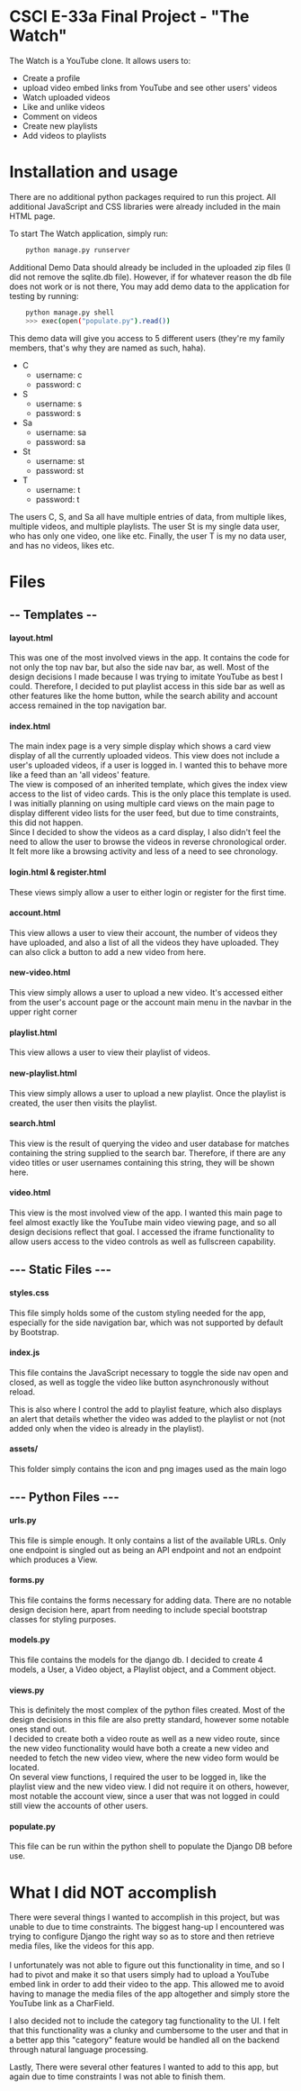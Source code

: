 # CSCI E-33a Final Project - "The Watch"

The Watch is a YouTube clone. It allows users to:
* Create a profile
* upload video embed links from YouTube and see other users' videos
* Watch uploaded videos
* Like and unlike videos
* Comment on videos
* Create new playlists
* Add videos to playlists

# Installation and usage

There are no additional python packages required to run this project.
All additional JavaScript and CSS libraries were already included in the main HTML page.

To start The Watch application, simply run:

```bash
    python manage.py runserver
```

Additional Demo Data should already be included in the uploaded zip files (I did not remove the sqlite.db file). However, if for whatever reason the db file does not work or is not there, You may add demo data to the application for testing by running:

```bash
    python manage.py shell
    >>> exec(open("populate.py").read())
```

This demo data will give you access to 5 different users (they're my family members, that's why they are named as such, haha).
* C
  * username: c
  * password: c
* S
  * username: s
  * password: s
* Sa
  * username: sa
  * password: sa
* St
  * username: st
  * password: st
* T
  * username: t
  * password: t

The users C, S, and Sa all have multiple entries of data, from multiple likes, multiple videos, and multiple playlists. The user St is my single data user, who has only one video, one like etc. Finally, the user T is my no data user, and has no videos, likes etc.

# Files

## -- Templates --

#### layout.html
This was one of the most involved views in the app. It contains the code for not only the top nav bar, but also the side nav bar, as well. Most of the design decisions I made because I was trying to imitate YouTube as best I could. Therefore, I decided to put playlist access in this side bar as well as other features like the home button, while the search ability and account access remained in the top navigation bar.

#### index.html
The main index page is a very simple display which shows a card view display of all the currently uploaded videos. This view does not include a user's uploaded videos, if a user is logged in. I wanted this to behave more like a feed than an 'all videos' feature.
<br>
The view is composed of an inherited template, which gives the index view access to the list of video cards. This is the only place this template is used. I was initially planning on using multiple card views on the main page to display different video lists for the user feed, but due to time constraints, this did not happen.
<br>
Since I decided to show the videos as a card display, I also didn't feel the need to allow the user to browse the videos in reverse chronological order. It felt more like a browsing activity and less of a need to see chronology.

#### login.html & register.html
These views simply allow a user to either login or register for the first time.

#### account.html
This view allows a user to view their account, the number of videos they have uploaded, and also a list of all the videos they have uploaded. They can also click a button to add a new video from here.

#### new-video.html
This view simply allows a user to upload a new video. It's accessed either from the user's account page or the account main menu in the navbar in the upper right corner

#### playlist.html
This view allows a user to view their playlist of videos.

#### new-playlist.html
This view simply allows a user to upload a new playlist. Once the playlist is created, the user then visits the playlist.

#### search.html
This view is the result of querying the video and user database for matches containing the string supplied to the search bar. Therefore, if there are any video titles or user usernames containing this string, they will be shown here.

#### video.html
This view is the most involved view of the app. I wanted this main page to feel almost exactly like the YouTube main video viewing page, and so all design decisions reflect that goal. I accessed the iframe functionality to allow users access to the video controls as well as fullscreen capability.



## --- Static Files ---

#### styles.css
This file simply holds some of the custom styling needed for the app, especially for the side navigation bar, which was not supported by default by Bootstrap.

#### index.js
This file contains the JavaScript necessary to toggle the side nav open and closed, as well as toggle the video like button asynchronously without reload.

This is also where I control the add to playlist feature, which also displays an alert that details whether the video was added to the playlist or not (not added only when the video is already in the playlist).

#### assets/
This folder simply contains the icon and png images used as the main logo

## --- Python Files ---

#### urls.py
This file is simple enough. It only contains a list of the available URLs. Only one endpoint is singled out as being an API endpoint and not an endpoint which produces a View.

#### forms.py
This file contains the forms necessary for adding data. There are no notable design decision here, apart from needing to include special bootstrap classes for styling purposes.

#### models.py
This file contains the models for the django db. I decided to create 4 models, a User, a Video object, a Playlist object, and a Comment object.

#### views.py
This is definitely the most complex of the python files created. Most of the design decisions in this file are also pretty standard, however some notable ones stand out.
<br>
I decided to create both a video route as well as a new video route, since the new video functionality would have both a create a new video and needed to fetch the new video view, where the new video form would be located.
<br>
On several view functions, I required the user to be logged in, like the playlist view and the new video view. I did not require it on others, however, most notable the account view, since a user that was not logged in could still view the accounts of other users.
<br>

#### populate.py
This file can be run within the python shell to populate the Django DB before use.

# What I did NOT accomplish

There were several things I wanted to accomplish in this project, but was unable to due to time constraints. The biggest hang-up I encountered was trying to configure Django the right way so as to store and then retrieve media files, like the videos for this app.
<br><br>
I unfortunately was not able to figure out this functionality in time, and so I had to pivot and make it so that users simply had to upload a YouTube embed link in order to add their video to the app. This allowed me to avoid having to manage the media files of the app altogether and simply store the YouTube link as a CharField.

I also decided not to include the category tag functionality to the UI. I felt that this functionality was a clunky and cumbersome to the user and that in a better app this "category" feature would be handled all on the backend through natural language processing.

Lastly, There were several other features I wanted to add to this app, but again due to time constraints I was not able to finish them.
